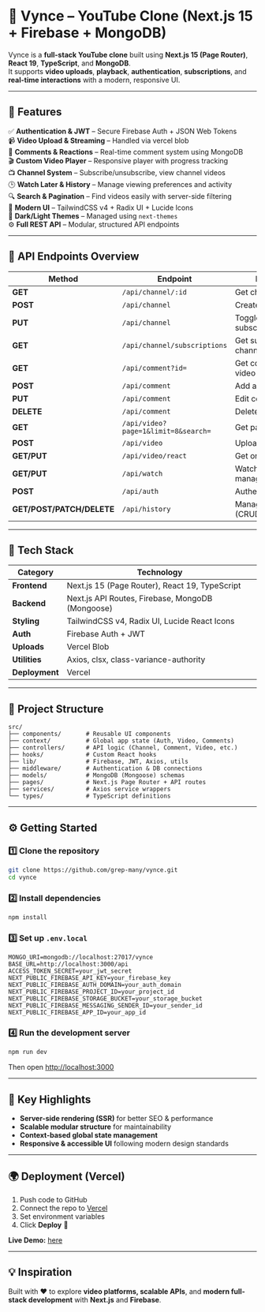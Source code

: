 # 🎥 Vynce – YouTube Clone (Next.js 15 + Firebase + MongoDB)

Vynce is a **full-stack YouTube clone** built using **Next.js 15 (Page Router)**, **React 19**, **TypeScript**, and **MongoDB**.  
It supports **video uploads**, **playback**, **authentication**, **subscriptions**, and **real-time interactions** with a modern, responsive UI.

---

## 🚀 Features

✅ **Authentication & JWT** – Secure Firebase Auth + JSON Web Tokens  
📹 **Video Upload & Streaming** – Handled via vercel blob  
💬 **Comments & Reactions** – Real-time comment system using MongoDB  
🎬 **Custom Video Player** – Responsive player with progress tracking  
📺 **Channel System** – Subscribe/unsubscribe, view channel videos  
🕒 **Watch Later & History** – Manage viewing preferences and activity  
🔍 **Search & Pagination** – Find videos easily with server-side filtering  
🎨 **Modern UI** – TailwindCSS v4 + Radix UI + Lucide Icons  
🌙 **Dark/Light Themes** – Managed using `next-themes`  
⚙️ **Full REST API** – Modular, structured API endpoints  

---

## 🧩 API Endpoints Overview

| Method | Endpoint | Description |
|--------|-----------|--------------|
| **GET** | `/api/channel/:id` | Get channel by ID |
| **POST** | `/api/channel` | Create a new channel |
| **PUT** | `/api/channel` | Toggle subscribe/unsubscribe |
| **GET** | `/api/channel/subscriptions` | Get subscribed channels |
| **GET** | `/api/comment?id=` | Get comments for a video |
| **POST** | `/api/comment` | Add a new comment |
| **PUT** | `/api/comment` | Edit comment |
| **DELETE** | `/api/comment` | Delete comment |
| **GET** | `/api/video?page=1&limit=8&search=` | Get paginated videos |
| **POST** | `/api/video` | Upload new video |
| **GET/PUT** | `/api/video/react` | Get or react to videos |
| **GET/PUT** | `/api/watch` | Watch later management |
| **POST** | `/api/auth` | Authenticate user |
| **GET/POST/PATCH/DELETE** | `/api/history` | Manage history (CRUD) |

---

## 🧰 Tech Stack

| Category | Technology |
|-----------|-------------|
| **Frontend** | Next.js 15 (Page Router), React 19, TypeScript |
| **Backend** | Next.js API Routes, Firebase, MongoDB (Mongoose) |
| **Styling** | TailwindCSS v4, Radix UI, Lucide React Icons |
| **Auth** | Firebase Auth + JWT |
| **Uploads** | Vercel Blob |
| **Utilities** | Axios, clsx, class-variance-authority |
| **Deployment** | Vercel |

---

## 📁 Project Structure

```
src/
├── components/       # Reusable UI components
├── context/          # Global app state (Auth, Video, Comments)
├── controllers/      # API logic (Channel, Comment, Video, etc.)
├── hooks/            # Custom React hooks
├── lib/              # Firebase, JWT, Axios, utils
├── middleware/       # Authentication & DB connections
├── models/           # MongoDB (Mongoose) schemas
├── pages/            # Next.js Page Router + API routes
├── services/         # Axios service wrappers
└── types/            # TypeScript definitions
```

---

## ⚙️ Getting Started

### 1️⃣ Clone the repository
```bash
git clone https://github.com/grep-many/vynce.git
cd vynce
```

### 2️⃣ Install dependencies
```bash
npm install
```

### 3️⃣ Set up `.env.local`
```env
MONGO_URI=mongodb://localhost:27017/vynce
BASE_URL=http://localhost:3000/api
ACCESS_TOKEN_SECRET=your_jwt_secret
NEXT_PUBLIC_FIREBASE_API_KEY=your_firebase_key
NEXT_PUBLIC_FIREBASE_AUTH_DOMAIN=your_auth_domain
NEXT_PUBLIC_FIREBASE_PROJECT_ID=your_project_id
NEXT_PUBLIC_FIREBASE_STORAGE_BUCKET=your_storage_bucket
NEXT_PUBLIC_FIREBASE_MESSAGING_SENDER_ID=your_sender_id
NEXT_PUBLIC_FIREBASE_APP_ID=your_app_id
```

### 4️⃣ Run the development server
```bash
npm run dev
```
Then open [http://localhost:3000](http://localhost:3000)

---

## 🧠 Key Highlights

- **Server-side rendering (SSR)** for better SEO & performance  
- **Scalable modular structure** for maintainability  
- **Context-based global state management**  
- **Responsive & accessible UI** following modern design standards  

---

## 🌍 Deployment (Vercel)

1. Push code to GitHub  
2. Connect the repo to [Vercel](https://vercel.com)  
3. Set environment variables  
4. Click **Deploy** 🚀  

**Live Demo:** [here](https://vynce-brown.vercel.app)

---

## 💡 Inspiration

Built with ❤️ to explore **video platforms, scalable APIs**, and **modern full-stack development** with **Next.js** and **Firebase**.
